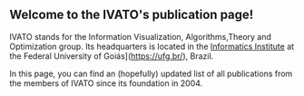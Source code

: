 ## Welcome to the IVATO's publication page!

IVATO stands for the Information Visualization, Algorithms,Theory and Optimization group. Its headquarters is located in the [Informatics Institute](http://inf.ufg.br/) at the Federal University of Goiás](https://ufg.br/), Brazil. 

In this page, you can find an (hopefully) updated list of all publications from the members of IVATO since its foundation in 2004.
